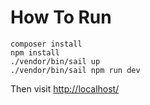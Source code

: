 # How To Run

    composer install
    npm install
    ./vendor/bin/sail up
    ./vendor/bin/sail npm run dev

Then visit [http://localhost/](http://localhost/)
